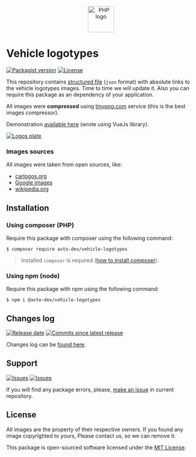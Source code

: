 <p align="center">
  <img alt="PHP logo" src="https://avatars2.githubusercontent.com/u/32733144?s=70&v=4" width="70" height="70" />
</p>

# Vehicle logotypes

[![Packagist version][badge_packagist_version]][link_packagist]
[![License][badge_license]][link_license]

This repository contains [structured file](./src/vehicle-logotypes.json) (`json` format) with absolute links to the vehicle logotypes images. Time to time we will update it. Also you can require this package as an dependency of your application.

All images were **compressed** using [tinypng.com][tinypng] service (this is the best images compressor).

Demonstration [available here][demo] (wrote using VueJs library).

[![Logos plate](https://hsto.org/webt/zc/em/4n/zcem4nygx8qmia8jauczu6hxbfk.jpeg)][demo]

### Images sources

All images were taken from open sources, like:

- [carlogos.org](http://www.carlogos.org/)
- [Google images](https://www.google.com/imghp?tbm=isch&tbs=imgo:1)
- [wikipedia.org](https://en.wikipedia.org/)

## Installation

### Using composer (PHP)

Require this package with composer using the following command:

```shell
$ composer require avto-dev/vehicle-logotypes
```

> Installed `composer` is required ([how to install composer][getcomposer]).

### Using npm (node)

Require this package with npm using the following command:

```shell
$ npm i @avto-dev/vehicle-logotypes
```

## Changes log

[![Release date][badge_release_date]][link_releases]
[![Commits since latest release][badge_commits_since_release]][link_commits]

Changes log can be [found here][link_changes_log].

## Support

[![Issues][badge_issues]][link_issues]
[![Issues][badge_pulls]][link_pulls]

If you will find any package errors, please, [make an issue][link_create_issue] in current repository.

## License

All images are the property of their respective owners. If you found any image copyrighted to yours, Please contact us, so we can remove it.

This package is open-sourced software licensed under the [MIT License][link_license].

[badge_packagist_version]:https://img.shields.io/packagist/v/avto-dev/vehicle-logotypes.svg?style=for-the-badge&maxAge=60
[badge_license]:https://img.shields.io/packagist/l/avto-dev/vehicle-logotypes.svg?style=for-the-badge&longCache=true
[badge_release_date]:https://img.shields.io/github/release-date/avto-dev/vehicle-logotypes.svg?style=flat-square&maxAge=60
[badge_commits_since_release]:https://img.shields.io/github/commits-since/avto-dev/vehicle-logotypes/latest.svg?style=flat-square&maxAge=60
[badge_issues]:https://img.shields.io/github/issues/avto-dev/vehicle-logotypes.svg?style=flat-square&maxAge=60
[badge_pulls]:https://img.shields.io/github/issues-pr/avto-dev/vehicle-logotypes.svg?style=flat-square&maxAge=60
[link_releases]:https://github.com/avto-dev/vehicle-logotypes/releases
[link_packagist]:https://packagist.org/packages/avto-dev/vehicle-logotypes
[link_changes_log]:https://github.com/avto-dev/vehicle-logotypes/blob/master/CHANGELOG.md
[link_issues]:https://github.com/avto-dev/vehicle-logotypes/issues
[link_create_issue]:https://github.com/avto-dev/vehicle-logotypes/issues/new/choose
[link_commits]:https://github.com/avto-dev/vehicle-logotypes/commits
[link_pulls]:https://github.com/avto-dev/vehicle-logotypes/pulls
[link_license]:https://github.com/avto-dev/vehicle-logotypes/blob/master/LICENSE
[getcomposer]:https://getcomposer.org/download/
[tinypng]:https://tinypng.com/
[demo]:https://avto-dev.github.io/vehicle-logotypes/
